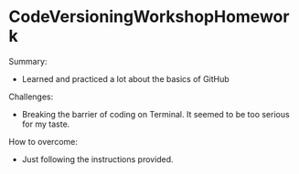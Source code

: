 # CodeVersioningWorkshopHomework

Summary:
- Learned and practiced a lot about the basics of GitHub

Challenges:
- Breaking the barrier of coding on Terminal. It seemed to be too serious for my taste.

How to overcome:
- Just following the instructions provided.
